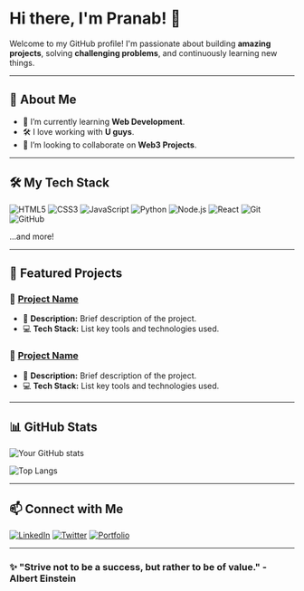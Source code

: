 
# Hi there, I'm Pranab! 👋

Welcome to my GitHub profile! I'm passionate about building **amazing projects**, solving **challenging problems**, and continuously learning new things.

---

## 🚀 About Me

- 🌱 I’m currently learning **Web Development**.
- 🛠️ I love working with **U guys**.
- 👯 I’m looking to collaborate on **Web3 Projects**.
<!-- - 💬 Ask me about **[topics you're good at]**. -->

---

## 🛠️ My Tech Stack

![HTML5](https://img.shields.io/badge/HTML5-E34F26?style=for-the-badge&logo=html5&logoColor=white)
![CSS3](https://img.shields.io/badge/CSS3-1572B6?style=for-the-badge&logo=css3&logoColor=white)
![JavaScript](https://img.shields.io/badge/JavaScript-F7DF1E?style=for-the-badge&logo=javascript&logoColor=black)
![Python](https://img.shields.io/badge/Python-3776AB?style=for-the-badge&logo=python&logoColor=white)
![Node.js](https://img.shields.io/badge/Node.js-339933?style=for-the-badge&logo=nodedotjs&logoColor=white)
![React](https://img.shields.io/badge/React-61DAFB?style=for-the-badge&logo=react&logoColor=black)
![Git](https://img.shields.io/badge/Git-F05032?style=for-the-badge&logo=git&logoColor=white)
![GitHub](https://img.shields.io/badge/GitHub-181717?style=for-the-badge&logo=github&logoColor=white)

...and more!

---

## 📂 Featured Projects

### 🌟 [Project Name](https://github.com/your-repo-link)
- 📝 **Description:** Brief description of the project.
- 💻 **Tech Stack:** List key tools and technologies used.

### 🌟 [Project Name](https://github.com/your-repo-link)
- 📝 **Description:** Brief description of the project.
- 💻 **Tech Stack:** List key tools and technologies used.

---

## 📊 GitHub Stats

![Your GitHub stats](https://github-readme-stats.vercel.app/api?username=your-github-username&show_icons=true&theme=radical)

![Top Langs](https://github-readme-stats.vercel.app/api/top-langs/?username=your-github-username&layout=compact&theme=radical)

---

## 📫 Connect with Me

[![LinkedIn](https://img.shields.io/badge/LinkedIn-0A66C2?style=for-the-badge&logo=linkedin&logoColor=white)](https://www.linkedin.com/in/your-profile/)
[![Twitter](https://img.shields.io/badge/Twitter-1DA1F2?style=for-the-badge&logo=twitter&logoColor=white)](https://twitter.com/your-profile)
[![Portfolio](https://img.shields.io/badge/Portfolio-FF5722?style=for-the-badge&logo=google-chrome&logoColor=white)](https://your-portfolio-link.com)

---

### ✨ "Strive not to be a success, but rather to be of value." - Albert Einstein
